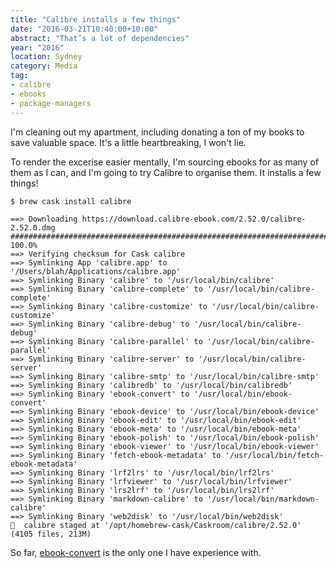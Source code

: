 ```yaml
---
title: "Calibre installs a few things"
date: "2016-03-21T10:40:00+10:00"
abstract: "That’s a lot of dependencies"
year: "2016"
location: Sydney
category: Media
tag:
- calibre
- ebooks
- package-managers
---
```

I'm cleaning out my apartment, including donating a ton of my books to save valuable space. It's a little heartbreaking, I won't lie.

To render the excerise easier mentally, I'm sourcing ebooks for as many of them as I can, and I'm going to try Calibre to organise them. It installs a few things!

    $ brew cask install calibre
    
    ==> Downloading https://download.calibre-ebook.com/2.52.0/calibre-2.52.0.dmg
    ######################################################################## 100.0%
    ==> Verifying checksum for Cask calibre
    ==> Symlinking App 'calibre.app' to '/Users/blah/Applications/calibre.app'
    ==> Symlinking Binary 'calibre' to '/usr/local/bin/calibre'
    ==> Symlinking Binary 'calibre-complete' to '/usr/local/bin/calibre-complete'
    ==> Symlinking Binary 'calibre-customize' to '/usr/local/bin/calibre-customize'
    ==> Symlinking Binary 'calibre-debug' to '/usr/local/bin/calibre-debug'
    ==> Symlinking Binary 'calibre-parallel' to '/usr/local/bin/calibre-parallel'
    ==> Symlinking Binary 'calibre-server' to '/usr/local/bin/calibre-server'
    ==> Symlinking Binary 'calibre-smtp' to '/usr/local/bin/calibre-smtp'
    ==> Symlinking Binary 'calibredb' to '/usr/local/bin/calibredb'
    ==> Symlinking Binary 'ebook-convert' to '/usr/local/bin/ebook-convert'
    ==> Symlinking Binary 'ebook-device' to '/usr/local/bin/ebook-device'
    ==> Symlinking Binary 'ebook-edit' to '/usr/local/bin/ebook-edit'
    ==> Symlinking Binary 'ebook-meta' to '/usr/local/bin/ebook-meta'
    ==> Symlinking Binary 'ebook-polish' to '/usr/local/bin/ebook-polish'
    ==> Symlinking Binary 'ebook-viewer' to '/usr/local/bin/ebook-viewer'
    ==> Symlinking Binary 'fetch-ebook-metadata' to '/usr/local/bin/fetch-ebook-metadata'
    ==> Symlinking Binary 'lrf2lrs' to '/usr/local/bin/lrf2lrs'
    ==> Symlinking Binary 'lrfviewer' to '/usr/local/bin/lrfviewer'
    ==> Symlinking Binary 'lrs2lrf' to '/usr/local/bin/lrs2lrf'
    ==> Symlinking Binary 'markdown-calibre' to '/usr/local/bin/markdown-calibre'
    ==> Symlinking Binary 'web2disk' to '/usr/local/bin/web2disk'
    🍺  calibre staged at '/opt/homebrew-cask/Caskroom/calibre/2.52.0' (4105 files, 213M)

So far, [ebook-convert] is the only one I have experience with.

[ebook-convert]: https://rubenerd.com/epub-mobi-ebook-convert/ "Convert folder of epubs to mobi with ebook-convert"

